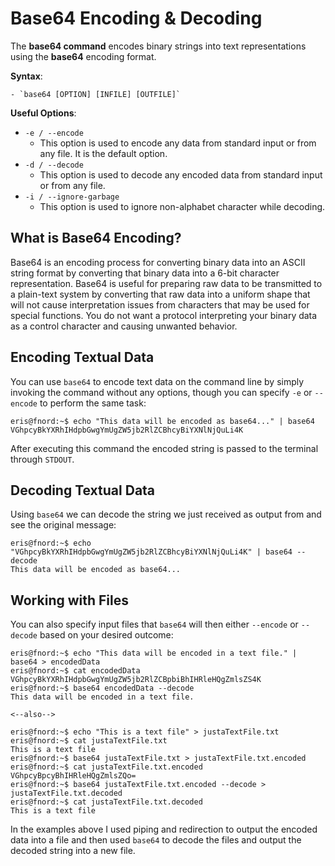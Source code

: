 # Base64 Encoding & Decoding

The **base64 command** encodes binary strings into text representations using the **base64** encoding format.

**Syntax**:

	- `base64 [OPTION] [INFILE] [OUTFILE]`

**Useful Options**:

- `-e / --encode`
  - This option is used to encode any data from standard input or from any file. It is the default option.
- `-d / --decode`
  - This option is used to decode any encoded data from standard input or from any file.
- `-i / --ignore-garbage`
  - This option is used to ignore non-alphabet character while decoding.



## What is Base64 Encoding?

Base64 is an encoding process for converting binary data into an ASCII string format by converting that binary data into a 6-bit character representation. Base64 is useful for preparing raw data to be transmitted to a plain-text system by converting that raw data into a uniform shape that will not cause interpretation issues from characters that may be used for special functions. You do not want a protocol interpreting your binary data as a control character and causing unwanted behavior.

## Encoding Textual Data

You can use `base64` to encode text data on the command line by simply invoking the command without any options, though you can specify `-e` or `--encode` to perform the same task:

```
eris@fnord:~$ echo "This data will be encoded as base64..." | base64
VGhpcyBkYXRhIHdpbGwgYmUgZW5jb2RlZCBhcyBiYXNlNjQuLi4K
```

After executing this command the encoded string is passed to the terminal through `STDOUT`.

## Decoding Textual Data

Using `base64` we can decode the string we just received as output from and see the original message:

```
eris@fnord:~$ echo "VGhpcyBkYXRhIHdpbGwgYmUgZW5jb2RlZCBhcyBiYXNlNjQuLi4K" | base64 --decode
This data will be encoded as base64...

```

## Working with Files

You can also specify input files that `base64` will then either `--encode` or `--decode` based on your desired outcome:

```
eris@fnord:~$ echo "This data will be encoded in a text file." | base64 > encodedData
eris@fnord:~$ cat encodedData 
VGhpcyBkYXRhIHdpbGwgYmUgZW5jb2RlZCBpbiBhIHRleHQgZmlsZS4K
eris@fnord:~$ base64 encodedData --decode
This data will be encoded in a text file.

<--also-->

eris@fnord:~$ echo "This is a text file" > justaTextFile.txt
eris@fnord:~$ cat justaTextFile.txt 
This is a text file
eris@fnord:~$ base64 justaTextFile.txt > justaTextFile.txt.encoded
eris@fnord:~$ cat justaTextFile.txt.encoded 
VGhpcyBpcyBhIHRleHQgZmlsZQo=
eris@fnord:~$ base64 justaTextFile.txt.encoded --decode > justaTextFile.txt.decoded
eris@fnord:~$ cat justaTextFile.txt.decoded 
This is a text file
```

In the examples above I used piping and redirection to output the encoded data into a file and then used `base64` to decode the files and output the decoded string into a new file.
